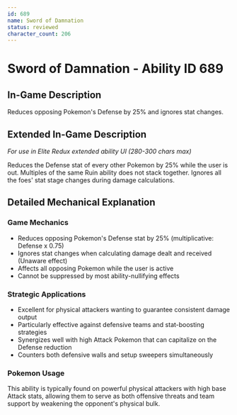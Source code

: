 ```yaml
---
id: 689
name: Sword of Damnation
status: reviewed
character_count: 206
---
```


# Sword of Damnation - Ability ID 689

## In-Game Description
Reduces opposing Pokemon's Defense by 25% and ignores stat changes.

## Extended In-Game Description
*For use in Elite Redux extended ability UI (280-300 chars max)*

Reduces the Defense stat of every other Pokemon by 25% while the user is out. Multiples of the same Ruin ability does not stack together. Ignores all the foes' stat stage changes during damage calculations.

## Detailed Mechanical Explanation

### Game Mechanics
- Reduces opposing Pokemon's Defense stat by 25% (multiplicative: Defense x 0.75)
- Ignores stat changes when calculating damage dealt and received (Unaware effect)
- Affects all opposing Pokemon while the user is active
- Cannot be suppressed by most ability-nullifying effects

### Strategic Applications
- Excellent for physical attackers wanting to guarantee consistent damage output
- Particularly effective against defensive teams and stat-boosting strategies
- Synergizes well with high Attack Pokemon that can capitalize on the Defense reduction
- Counters both defensive walls and setup sweepers simultaneously

### Pokemon Usage
This ability is typically found on powerful physical attackers with high base Attack stats, allowing them to serve as both offensive threats and team support by weakening the opponent's physical bulk.
